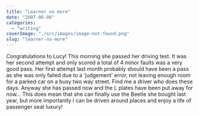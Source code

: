 ```yaml
---
title: "Learner no more"
date: "2007-06-08"
categories: 
  - "writing"
coverImage: "./src/images/image-not-found.png"
slug: "learner-no-more"
---
```


Congratulations to Lucy! This morning she passed her driving test. It was her second attempt and only scored a total of 4 minor faults was a very good pass. Her first attempt last month probably should have been a pass as she was only failed due to a ‘judgement’ error, not leaving enough room for a parked car on a busy two way street. Find me a driver who does these days. Anyway she has passed now and the L plates have been put away for now… This does mean that she can finally use the Beetle she bought last year, but more importantly I can be driven around places and enjoy a life of passenger seat luxury!
